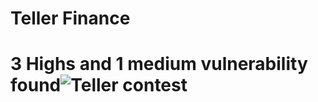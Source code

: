 # Teller Finance 

# 3 Highs and 1 medium vulnerability found![Teller contest](https://github.com/AuditorPraise/Portfolio/assets/141132434/6528443c-9a6b-4bf5-83c5-81925dcdda48)
